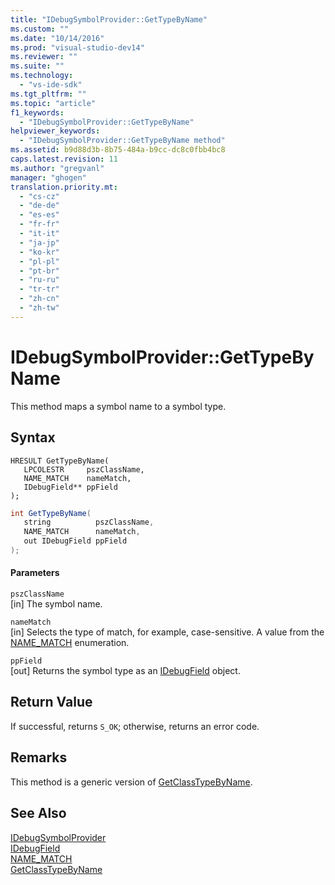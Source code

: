 ```yaml
---
title: "IDebugSymbolProvider::GetTypeByName"
ms.custom: ""
ms.date: "10/14/2016"
ms.prod: "visual-studio-dev14"
ms.reviewer: ""
ms.suite: ""
ms.technology: 
  - "vs-ide-sdk"
ms.tgt_pltfrm: ""
ms.topic: "article"
f1_keywords: 
  - "IDebugSymbolProvider::GetTypeByName"
helpviewer_keywords: 
  - "IDebugSymbolProvider::GetTypeByName method"
ms.assetid: b9d88d3b-8b75-484a-b9cc-dc8c0fbb4bc8
caps.latest.revision: 11
ms.author: "gregvanl"
manager: "ghogen"
translation.priority.mt: 
  - "cs-cz"
  - "de-de"
  - "es-es"
  - "fr-fr"
  - "it-it"
  - "ja-jp"
  - "ko-kr"
  - "pl-pl"
  - "pt-br"
  - "ru-ru"
  - "tr-tr"
  - "zh-cn"
  - "zh-tw"
---
```

# IDebugSymbolProvider::GetTypeByName
This method maps a symbol name to a symbol type.  
  
## Syntax  
  
```cpp#  
HRESULT GetTypeByName(   
   LPCOLESTR     pszClassName,  
   NAME_MATCH    nameMatch,  
   IDebugField** ppField  
);  
```  
  
```c#  
int GetTypeByName(  
   string          pszClassName,   
   NAME_MATCH      nameMatch,   
   out IDebugField ppField  
);  
```  
  
#### Parameters  
 `pszClassName`  
 [in] The symbol name.  
  
 `nameMatch`  
 [in] Selects the type of match, for example, case-sensitive. A value from the [NAME_MATCH](../extensibility/name_match.md) enumeration.  
  
 `ppField`  
 [out] Returns the symbol type as an [IDebugField](../extensibility/idebugfield.md) object.  
  
## Return Value  
 If successful, returns `S_OK`; otherwise, returns an error code.  
  
## Remarks  
 This method is a generic version of [GetClassTypeByName](../extensibility/idebugsymbolprovider--getclasstypebyname.md).  
  
## See Also  
 [IDebugSymbolProvider](../extensibility/idebugsymbolprovider.md)   
 [IDebugField](../extensibility/idebugfield.md)   
 [NAME_MATCH](../extensibility/name_match.md)   
 [GetClassTypeByName](../extensibility/idebugsymbolprovider--getclasstypebyname.md)